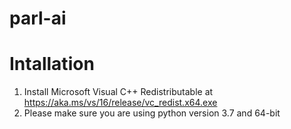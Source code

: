 # parl-ai

# Intallation
1. Install Microsoft Visual C++ Redistributable at https://aka.ms/vs/16/release/vc_redist.x64.exe
2. Please make sure you are using python version 3.7 and 64-bit